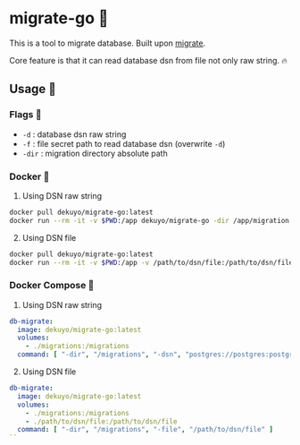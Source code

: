 # migrate-go 💨

This is a tool to migrate database.
Built upon [migrate](https://github.com/golang-migrate/migrate). 

Core feature is that it can read database dsn from file not only raw string. 🔥

## Usage 🧰

### Flags 🚩

- `-d` : database dsn raw string
- `-f` : file secret path to read database dsn (overwrite `-d`)
- `-dir` : migration directory absolute path

### Docker 🐳

1. Using DSN raw string
```bash
docker pull dekuyo/migrate-go:latest
docker run --rm -it -v $PWD:/app dekuyo/migrate-go -dir /app/migration -d "user:password@host:port/database"
```

2. Using DSN file
```bash
docker pull dekuyo/migrate-go:latest
docker run --rm -it -v $PWD:/app -v /path/to/dsn/file:/path/to/dsn/file dekuyo/migrate-go -dir /app/migration -f /path/to/dsn/file
```


### Docker Compose 🐳

1. Using DSN raw string
```yaml
db-migrate:
  image: dekuyo/migrate-go:latest
  volumes:
    - ./migrations:/migrations
  command: [ "-dir", "/migrations", "-dsn", "postgres://postgres:postgres@db:5432/order-shop?sslmode=disable" ]  
```

2. Using DSN file
```yaml
db-migrate:
  image: dekuyo/migrate-go:latest
  volumes:
    - ./migrations:/migrations
    - ./path/to/dsn/file:/path/to/dsn/file
  command: [ "-dir", "/migrations", "-file", "/path/to/dsn/file" ]
``
